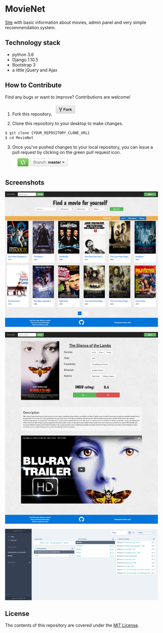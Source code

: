 # MovieNet
[Site](https://movie-net.herokuapp.com/) with basic information about
movies, admin panel and very simple recommendation system.

## Technology stack
- python 3.6
- Django 1.10.5
- Bootstrap 3
- a little jQuery and Ajax

## How to Contribute
Find any bugs or want to improve? Contributions are welcome!

1. Fork this repository.
![Fork Icon](README_resources/fork-icon.png)

2. Clone this repository to your desktop to make changes.
```sh
$ git clone {YOUR_REPOSITORY_CLONE_URL}
$ cd MovieNet
```
3. Once you've pushed changes to your local repository, you can issue a
pull request by clicking on the green pull request icon.
![Pull Request Icon](README_resources/pull-request-icon.png)

## Screenshots
![](README_resources/index_page.png)

![](README_resources/movie_page.png)

![](README_resources/admin_page.png)


## License
The contents of this repository are covered under the [MIT License](LICENSE.txt).
